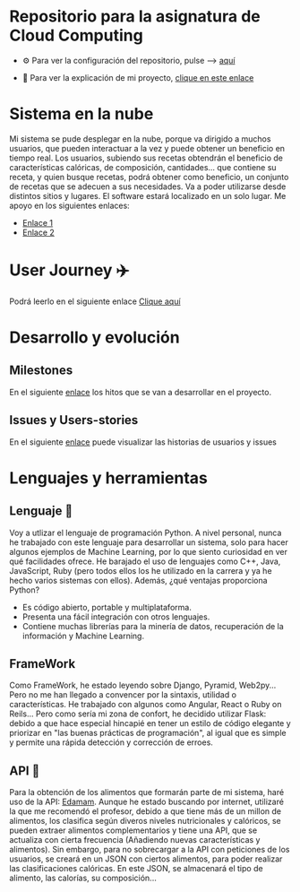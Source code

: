 ﻿# Repositorio para la asignatura de Cloud Computing
- ⚙️ Para ver la configuración del repositorio, pulse --> [aquí](doc/configuración.md)

- 📔 Para ver la explicación de mi proyecto, [clique en este enlace](doc/explicacionProyecto.md)

# Sistema en la nube
Mi sistema se pude desplegar en la nube, porque va dirigido a muchos usuarios, que pueden interactuar a la vez y puede obtener un beneficio en tiempo real. Los usuarios, subiendo sus recetas obtendrán el beneficio de características calóricas, de composición, cantidades... que contiene su receta, y quien busque recetas, podrá obtener como beneficio, un conjunto de recetas que se adecuen a sus necesidades. Va a poder utilizarse desde distintos sitios y lugares. El software estará localizado en un solo lugar.
Me apoyo en los siguientes enlaces:
- [Enlace 1](https://vegagestion.es/almacenamiento-la-nube-caracteristicas-ventajas-desventajas/)
- [Enlace 2](https://www.ntxpro.net/sistemas/caracteristicas-de-la-nube/)

# User Journey ✈️
Podrá leerlo en el siguiente enlace [Clique aquí](https://github.com/jcgq/MII_CC_UGR/wiki)

# Desarrollo y evolución
## Milestones
En el siguiente [enlace](https://github.com/jcgq/MII_CC_UGR/milestones) los hitos que se van a desarrollar en el proyecto.

## Issues y Users-stories
En el siguiente [enlace](https://github.com/jcgq/MII_CC_UGR/issues) puede visualizar las historias de usuarios y issues

# Lenguajes y herramientas
## Lenguaje 🐍
Voy a utlizar el lenguaje de programación Python. A nivel personal, nunca he trabajado con este lenguaje para desarrollar un sistema, solo para hacer algunos ejemplos de Machine Learning, por lo que siento curiosidad en ver qué facilidades ofrece. He barajado el uso de lenguajes como C++, Java, JavaScript, Ruby (pero todos ellos los he utilizado en la carrera y ya he hecho varios sistemas con ellos). 
Además, ¿qué ventajas proporciona Python?
- Es código abierto, portable y multiplataforma.
- Presenta una fácil integración con otros lenguajes.
- Contiene muchas librerías para la minería de datos, recuperación de la información y Machine Learning.

## FrameWork
Como FrameWork, he estado leyendo sobre Django, Pyramid, Web2py... Pero no me han llegado a convencer por la sintaxis, utilidad o características. He trabajado con algunos como Angular, React o Ruby on Reils... Pero como sería mi zona de confort, he decidido utilizar Flask: debido a que hace especial hincapié en tener un estilo de código elegante y priorizar en "las buenas prácticas de programación", al igual que es simple y permite una rápida detección y corrección de erroes.

## API 🍔
Para la obtención de los alimentos que formarán parte de mi sistema, haré uso de la API: [Edamam](https://www.edamam.com/). 
Aunque he estado buscando por internet, utilizaré la que me recomendó el profesor, debido a que tiene más de un millon de alimentos, los clasifica según diveros niveles nutricionales y calóricos, se pueden extraer alimentos complementarios y tiene una API, que se actualiza con cierta frecuencia (Añadiendo nuevas características y alimentos).
Sin embargo, para no sobrecargar a la API con peticiones de los usuarios, se creará en un JSON con ciertos alimentos, para poder realizar las clasificaciones calóricas. En este JSON, se almacenará el tipo de alimento, las calorías, su composición...














